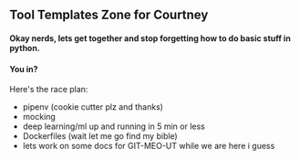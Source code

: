 ## Tool Templates Zone for Courtney


#### Okay nerds, lets get together and stop forgetting how to do basic stuff in python.

#### You in?



Here's the race plan:

- pipenv (cookie cutter plz and thanks)
- mocking
- deep learning/ml up and running in 5 min or less
- Dockerfiles (wait let me go find my bible)
- lets work on some docs for GIT-MEO-UT while we are here i guess